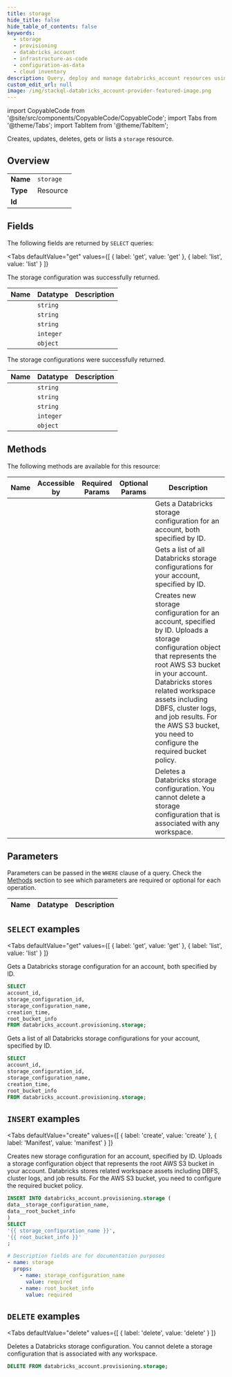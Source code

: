 ```yaml
--- 
title: storage
hide_title: false
hide_table_of_contents: false
keywords:
  - storage
  - provisioning
  - databricks_account
  - infrastructure-as-code
  - configuration-as-data
  - cloud inventory
description: Query, deploy and manage databricks_account resources using SQL
custom_edit_url: null
image: /img/stackql-databricks_account-provider-featured-image.png
---
```


import CopyableCode from '@site/src/components/CopyableCode/CopyableCode';
import Tabs from '@theme/Tabs';
import TabItem from '@theme/TabItem';

Creates, updates, deletes, gets or lists a <code>storage</code> resource.

## Overview
<table><tbody>
<tr><td><b>Name</b></td><td><code>storage</code></td></tr>
<tr><td><b>Type</b></td><td>Resource</td></tr>
<tr><td><b>Id</b></td><td><CopyableCode code="databricks_account.provisioning.storage" /></td></tr>
</tbody></table>

## Fields

The following fields are returned by `SELECT` queries:

<Tabs
    defaultValue="get"
    values={[
        { label: 'get', value: 'get' },
        { label: 'list', value: 'list' }
    ]}
>
<TabItem value="get">

The storage configuration was successfully returned.

<table>
<thead>
    <tr>
    <th>Name</th>
    <th>Datatype</th>
    <th>Description</th>
    </tr>
</thead>
<tbody>
<tr>
    <td><CopyableCode code="account_id" /></td>
    <td><code>string</code></td>
    <td></td>
</tr>
<tr>
    <td><CopyableCode code="storage_configuration_id" /></td>
    <td><code>string</code></td>
    <td></td>
</tr>
<tr>
    <td><CopyableCode code="storage_configuration_name" /></td>
    <td><code>string</code></td>
    <td></td>
</tr>
<tr>
    <td><CopyableCode code="creation_time" /></td>
    <td><code>integer</code></td>
    <td></td>
</tr>
<tr>
    <td><CopyableCode code="root_bucket_info" /></td>
    <td><code>object</code></td>
    <td></td>
</tr>
</tbody>
</table>
</TabItem>
<TabItem value="list">

The storage configurations were successfully returned.

<table>
<thead>
    <tr>
    <th>Name</th>
    <th>Datatype</th>
    <th>Description</th>
    </tr>
</thead>
<tbody>
<tr>
    <td><CopyableCode code="account_id" /></td>
    <td><code>string</code></td>
    <td></td>
</tr>
<tr>
    <td><CopyableCode code="storage_configuration_id" /></td>
    <td><code>string</code></td>
    <td></td>
</tr>
<tr>
    <td><CopyableCode code="storage_configuration_name" /></td>
    <td><code>string</code></td>
    <td></td>
</tr>
<tr>
    <td><CopyableCode code="creation_time" /></td>
    <td><code>integer</code></td>
    <td></td>
</tr>
<tr>
    <td><CopyableCode code="root_bucket_info" /></td>
    <td><code>object</code></td>
    <td></td>
</tr>
</tbody>
</table>
</TabItem>
</Tabs>

## Methods

The following methods are available for this resource:

<table>
<thead>
    <tr>
    <th>Name</th>
    <th>Accessible by</th>
    <th>Required Params</th>
    <th>Optional Params</th>
    <th>Description</th>
    </tr>
</thead>
<tbody>
<tr>
    <td><a href="#get"><CopyableCode code="get" /></a></td>
    <td><CopyableCode code="select" /></td>
    <td></td>
    <td></td>
    <td>Gets a Databricks storage configuration for an account, both specified by ID.</td>
</tr>
<tr>
    <td><a href="#list"><CopyableCode code="list" /></a></td>
    <td><CopyableCode code="select" /></td>
    <td></td>
    <td></td>
    <td>Gets a list of all Databricks storage configurations for your account, specified by ID.</td>
</tr>
<tr>
    <td><a href="#create"><CopyableCode code="create" /></a></td>
    <td><CopyableCode code="insert" /></td>
    <td></td>
    <td></td>
    <td>Creates new storage configuration for an account, specified by ID. Uploads a storage configuration object that represents the root AWS S3 bucket in your account. Databricks stores related workspace assets including DBFS, cluster logs, and job results. For the AWS S3 bucket, you need to configure the required bucket policy.</td>
</tr>
<tr>
    <td><a href="#delete"><CopyableCode code="delete" /></a></td>
    <td><CopyableCode code="delete" /></td>
    <td></td>
    <td></td>
    <td>Deletes a Databricks storage configuration. You cannot delete a storage configuration that is associated with any workspace.</td>
</tr>
</tbody>
</table>

## Parameters

Parameters can be passed in the `WHERE` clause of a query. Check the [Methods](#methods) section to see which parameters are required or optional for each operation.

<table>
<thead>
    <tr>
    <th>Name</th>
    <th>Datatype</th>
    <th>Description</th>
    </tr>
</thead>
<tbody>
</tbody>
</table>

## `SELECT` examples

<Tabs
    defaultValue="get"
    values={[
        { label: 'get', value: 'get' },
        { label: 'list', value: 'list' }
    ]}
>
<TabItem value="get">

Gets a Databricks storage configuration for an account, both specified by ID.

```sql
SELECT
account_id,
storage_configuration_id,
storage_configuration_name,
creation_time,
root_bucket_info
FROM databricks_account.provisioning.storage;
```
</TabItem>
<TabItem value="list">

Gets a list of all Databricks storage configurations for your account, specified by ID.

```sql
SELECT
account_id,
storage_configuration_id,
storage_configuration_name,
creation_time,
root_bucket_info
FROM databricks_account.provisioning.storage;
```
</TabItem>
</Tabs>


## `INSERT` examples

<Tabs
    defaultValue="create"
    values={[
        { label: 'create', value: 'create' },
        { label: 'Manifest', value: 'manifest' }
    ]}
>
<TabItem value="create">

Creates new storage configuration for an account, specified by ID. Uploads a storage configuration object that represents the root AWS S3 bucket in your account. Databricks stores related workspace assets including DBFS, cluster logs, and job results. For the AWS S3 bucket, you need to configure the required bucket policy.

```sql
INSERT INTO databricks_account.provisioning.storage (
data__storage_configuration_name,
data__root_bucket_info
)
SELECT 
'{{ storage_configuration_name }}',
'{{ root_bucket_info }}'
;
```
</TabItem>
<TabItem value="manifest">

```yaml
# Description fields are for documentation purposes
- name: storage
  props:
    - name: storage_configuration_name
      value: required
    - name: root_bucket_info
      value: required
```
</TabItem>
</Tabs>


## `DELETE` examples

<Tabs
    defaultValue="delete"
    values={[
        { label: 'delete', value: 'delete' }
    ]}
>
<TabItem value="delete">

Deletes a Databricks storage configuration. You cannot delete a storage configuration that is associated with any workspace.

```sql
DELETE FROM databricks_account.provisioning.storage;
```
</TabItem>
</Tabs>
